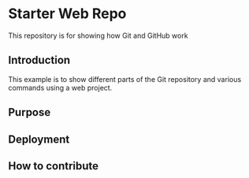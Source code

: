 # Starter Web Repo

This repository is for showing how Git and GitHub work

## Introduction 

This example is to show different parts of the Git repository and various commands using a web project.

## Purpose

## Deployment

## How to contribute
